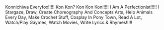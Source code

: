 Konnichiwa Everyfox!!!!!
Kon Kon? Kon Kon Kon!!!!!
I Am A Perfectionist!!!!! 
I Stargaze, Draw, Create Choreography And Concepts Arts, Help Animals Every Day, Make Crochet Stuff, Cosplay In Pony Town, Read A Lot, Watch/Play Gaymes, Watch Movies, Write Lyrics & Rhymes!!!!!

